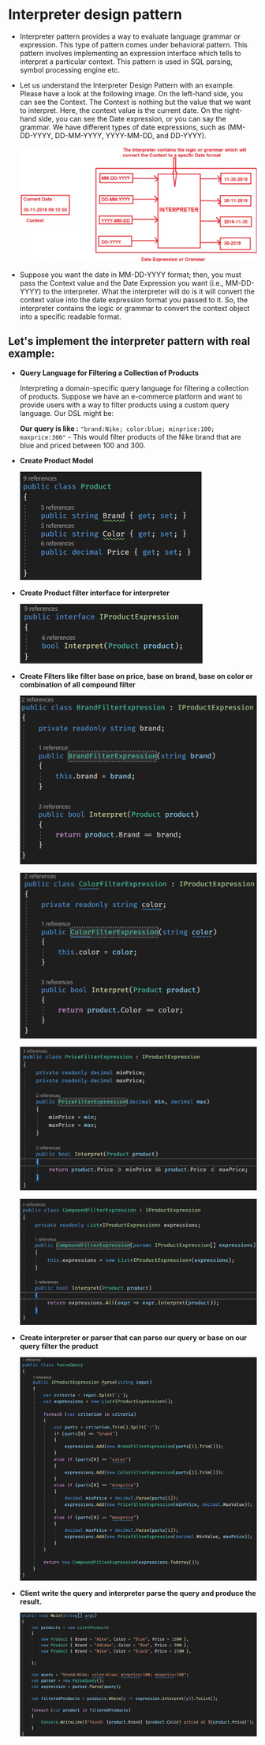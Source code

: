 
# Interpreter design pattern

- Interpreter pattern provides a way to evaluate language grammar or expression. This type of pattern comes under behavioral pattern. This pattern involves implementing an expression interface which tells to interpret a particular context. This pattern is used in SQL parsing, symbol processing engine etc.

- Let us understand the Interpreter Design Pattern with an example. Please have a look at the following image. On the left-hand side, you can see the Context. The Context is nothing but the value that we want to interpret. Here, the context value is the current date. On the right-hand side, you can see the Date expression, or you can say the grammar. We have different types of date expressions, such as (MM-DD-YYYY, DD-MM-YYYY, YYYY-MM-DD, and DD-YYYY).

  ![image](https://github.com/dotnet-simformsolutions/interpreter-design-pattern/blob/master/images/273144972-0e0875c0-0667-4a1d-af3f-f60a9fac0799.png)

- Suppose you want the date in MM-DD-YYYY format; then, you must pass the Context value and the Date Expression you want (i.e., MM-DD-YYYY) to the interpreter. What the interpreter will do is it will convert the context value into the date expression format you passed to it. So, the interpreter contains the logic or grammar to convert the context object into a specific readable format.

## Let's implement the interpreter pattern with real example:

  - **Query Language for Filtering a Collection of Products**

      Interpreting a domain-specific query language for filtering a collection of products. Suppose we have an e-commerce platform and want to provide users with a way to filter products using a custom query language. Our DSL might be:

      **Our query is like :** `"brand:Nike; color:blue; minprice:100; maxprice:300"` - This would filter products of the Nike brand that are blue and priced between 100 and 300.


  - **Create Product Model**

    ![image](https://github.com/dotnet-simformsolutions/interpreter-design-pattern/blob/master/images/273146162-0e399fc2-4341-4132-9c85-23192b824f0f.png)
    
  - **Create Product filter interface for interpreter**

    ![image](https://github.com/dotnet-simformsolutions/interpreter-design-pattern/blob/master/images/273146438-d30987d3-9f7b-4188-91df-c29c3f26356b.png)

  - **Create Filters like filter base on price, base on brand, base on color or combination of all compound filter**

    ![image](https://github.com/dotnet-simformsolutions/interpreter-design-pattern/blob/master/images/273146938-399c6384-09b2-45f7-a4d8-eebc0cf1e1ff.png)

    ![image](https://github.com/dotnet-simformsolutions/interpreter-design-pattern/blob/master/images/273146956-aaf3b1d4-f8a5-4f29-b605-44263c8e0196.png)

    ![image](https://github.com/dotnet-simformsolutions/interpreter-design-pattern/blob/master/images/273146979-5ad1423c-dd2b-472f-b2c6-2ee47f2b3e69.png)

    ![image](https://github.com/dotnet-simformsolutions/interpreter-design-pattern/blob/master/images/273147013-7905ca88-280d-4ff5-9058-f4d26080e741.png)

  - **Create interpreter or parser that can parse our query or base on our query filter the product**

    ![image](https://github.com/dotnet-simformsolutions/interpreter-design-pattern/blob/master/images/273147408-3cd94515-b331-4ac4-bbbe-dbbb2be012b2.png)

  - **Client write the query and interpreter parse the query and produce the result.**

    ![image](https://github.com/dotnet-simformsolutions/interpreter-design-pattern/blob/master/images/273147746-4122e5f6-a34c-4a9a-91a1-904173c4a990.png)








